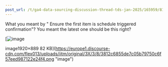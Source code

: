 ```yaml
---
post_url: /t/ga4-data-sourcing-discussion-thread-tds-jan-2025/165959/81
---
```

What you meant by " Ensure the first item is schedule triggered confirmation"? You meant the latest one should be this right?

[![image](https://europe1.discourse-cdn.com/flex013/uploads/iitm/optimized/3X/3/8/3812c6855de7c05b79750c6f57eed987122e24f4_2_690x319.png)

image1920×889 82 KB](https://europe1.discourse-cdn.com/flex013/uploads/iitm/original/3X/3/8/3812c6855de7c05b79750c6f57eed987122e24f4.png "image")